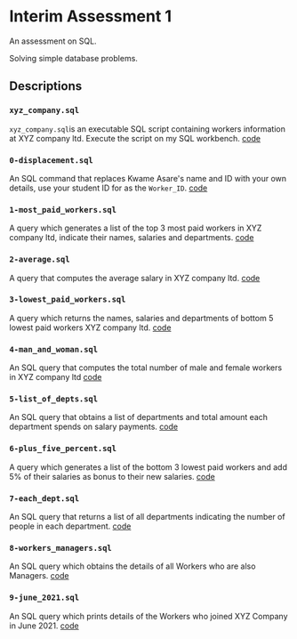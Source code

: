 # Interim Assessment 1
An assessment on SQL.

Solving simple database problems.

## Descriptions
### `xyz_company.sql`
`xyz_company.sql`is an executable SQL script containing workers information at XYZ company ltd. Execute the script on my SQL workbench.
[code](IA-1/xyz_company.sql) 

### `0-displacement.sql`
An SQL command that replaces Kwame Asare's name and ID with your own details, use your student ID for as the `Worker_ID`.
[code](0-displacement.sql) 

### `1-most_paid_workers.sql`
A query which generates a list of the top 3 most paid workers in XYZ company ltd, indicate their names, salaries and departments.
[code](1-most_paid_workers.sql)

### `2-average.sql`
A query that computes the average salary in XYZ company ltd.
[code](2-average.sql)
### `3-lowest_paid_workers.sql`
A query which returns the names, salaries and departments of bottom 5 lowest paid workers XYZ company ltd.
[code](3-lowest_paid_workers.sql)
### `4-man_and_woman.sql`
An SQL query that computes the total number of male and female workers in XYZ company ltd
[code](4-man_and_woman.sql)
### `5-list_of_depts.sql`
An SQL query that obtains a list of departments and total amount each department spends on salary payments.
[code](5-list_of_depts.sql)
### `6-plus_five_percent.sql`
A query which generates a list of the bottom 3 lowest paid workers and add 5% of their salaries as bonus to their new salaries.
[code](6-plus_five_percent.sql)
### `7-each_dept.sql`
An SQL query that returns a list of all departments indicating the number of people in each department.
[code](7-each_dept.sql)
### `8-workers_managers.sql`
An SQL query which obtains the details of all Workers who are also Managers. 
[code](8-workers_managers.sql)
### `9-june_2021.sql`
An SQL query which prints details of the Workers who joined XYZ Company in June 2021.
[code](9-june_2021.sql)